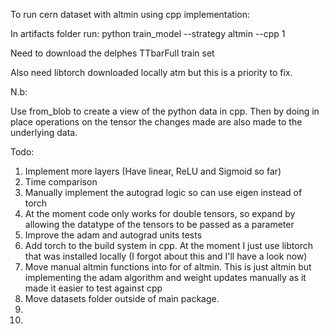 To run cern dataset with altmin using cpp implementation:

In artifacts folder run: python train_model --strategy altmin --cpp 1

Need to download the delphes TTbarFull train set

Also need libtorch downloaded locally atm but this is a priority to fix.

N.b:

Use from_blob to create a view of the python data in cpp. Then by doing in place operations on the tensor the changes made are also made to the underlying data. 
		
Todo:

1) Implement more layers (Have linear, ReLU and Sigmoid so far)
2) Time comparison 
3) Manually implement the autograd logic so can use eigen instead of torch 
4) At the moment code only works for double tensors, so expand by allowing the datatype of the tensors to be passed as a parameter 
5) Improve the adam and autograd units tests 
6) Add torch to the build system in cpp. At the moment I just use libtorch that was installed locally (I forgot about this and I'll have a look now)
7) Move manual altmin functions into for of altmin. This is just altmin but implementing the adam algorithm and weight updates manually as it made it easier to test against cpp
8) Move datasets folder outside of main package.
9)
10)
